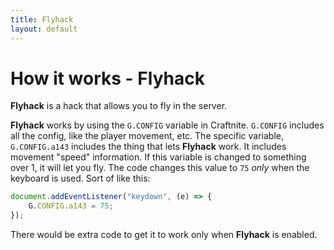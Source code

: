 ```yaml
---
title: Flyhack
layout: default
---
```

# How it works - Flyhack
**Flyhack** is a hack that allows you to fly in the server.

**Flyhack** works by using the `G.CONFIG` variable in Craftnite. `G.CONFIG` includes all the config, like the player movement, etc. The specific variable, `G.CONFIG.a143` includes the thing that lets **Flyhack** work. It includes movement "speed" information. If this variable is changed to something over 1, it will let you fly. The code changes this value to `75` *only* when the keyboard is used. Sort of like this:
```javascript
document.addEventListener("keydown", (e) => {
    G.CONFIG.a143 = 75;
});
```
There would be extra code to get it to work only when **Flyhack** is enabled.